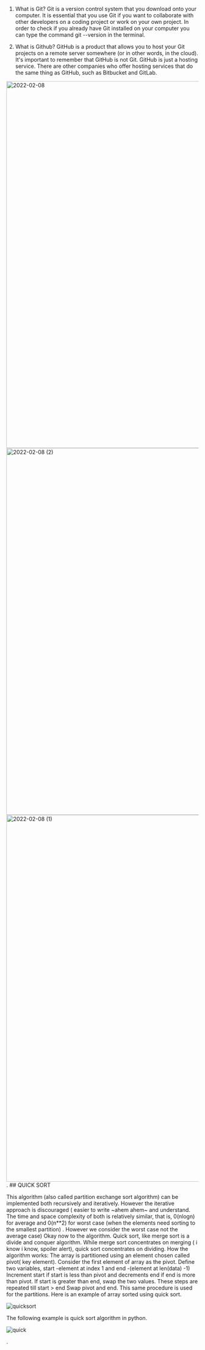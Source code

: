 1. What is Git?
Git is a version control system that you download onto your computer. 
It is essential that you use Git if you want to collaborate with other developers on a coding project or work on your own project.
In order to check if you already have Git installed on your computer you can type the command git --version in the terminal.

2. What is Github?
GitHub is a product that allows you to host your Git projects on a remote server somewhere (or in other words, in the cloud).
It's important to remember that GitHub is not Git. GitHub is just a hosting service. 
There are other companies who offer hosting services that do the same thing as GitHub, such as Bitbucket and GitLab.


<img width="960" alt="2022-02-08" src="https://user-images.githubusercontent.com/65388647/152986992-823ebfc4-29d4-4398-b4c1-8a61e1d8059f.png">
<img width="960" alt="2022-02-08 (2)" src="https://user-images.githubusercontent.com/65388647/152987033-3f64f7b6-0e26-49b0-83b6-2a5f35fc0fd6.png">
<img width="960" alt="2022-02-08 (1)" src="https://user-images.githubusercontent.com/65388647/152987063-460629af-97dd-45b0-add5-e7c5654e37bf.png">
.
## QUICK SORT

This algorithm (also called partition exchange sort algorithm) can be implemented both recursively and iteratively. However the iterative approach is discouraged ( easier to write ~ahem ahem~ and understand. The time and space complexity of both is relatively similar, that is, 0(nlogn) for average and 0(n**2) for worst case (when the elements need sorting to the smallest partition) . However we consider the worst case not the average case)
Okay now to the algorithm. Quick sort, like merge sort is a divide and conquer algorithm. While merge sort concentrates on merging ( i know i know, spoiler alert), quick sort concentrates on dividing.
How the algorithm works: The array is partitioned using an element chosen called pivot( key element).
Consider the first element of array as the pivot.
Define two variables, start -element at index 1 and end -(element at len(data) -1)
Increment start if start is less than pivot and decrements end if end is more than pivot.
If start is greater than end, swap the two values.
These steps are repeated till start > end
Swap pivot and end.
This same procedure is used for the partitions.
Here is an example of array sorted using quick sort.

![quicksort](https://user-images.githubusercontent.com/65388647/152988180-ef2076e3-36bd-40ee-ad04-c14a8161c6eb.jpeg)

The following example is quick sort algorithm in python.

![quick](https://user-images.githubusercontent.com/65388647/152988195-2d0d46a5-2f06-46d3-9a98-a1c332aea7ed.png)

.
 
